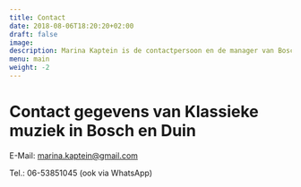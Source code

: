 ```yaml
---
title: Contact
date: 2018-08-06T18:20:20+02:00
draft: false
image: 
description: Marina Kaptein is de contactpersoon en de manager van Bosch en Duin klassieke muziek. Neem met Marina Kaptein contact op.
menu: main
weight: -2
---
```


# Contact gegevens van Klassieke muziek in Bosch en Duin

E-Mail: [marina.kaptein@gmail.com](mailto:marina.kaptein@gmail.com)

Tel.: 06-53851045 (ook via WhatsApp)
